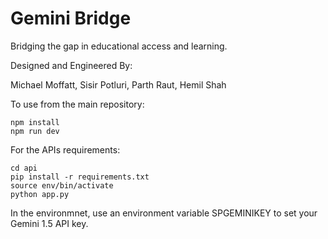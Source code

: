 # Gemini Bridge

Bridging the gap in educational access and learning.

Designed and Engineered By:

Michael Moffatt, 
Sisir Potluri, 
Parth Raut, 
Hemil Shah

To use from the main repository:

```
npm install
npm run dev
```
For the APIs requirements:

```
cd api
pip install -r requirements.txt
source env/bin/activate
python app.py
```

In the environmnet, use an environment variable SPGEMINIKEY to set your Gemini 1.5 API key.
